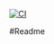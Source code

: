 [![CI](https://github.com/zeynabid/Reiseplaner/actions/workflows/cTests.yml/badge.svg)](https://github.com/zeynabid/Reiseplaner/actions/workflows/cTests.yml)

#Readme
